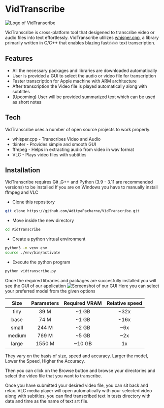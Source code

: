 # VidTranscribe

![Logo of VidTranscribe](https://github.com/AdityaPacharne/VidTranscribe/images/01.jpeg)

VidTranscribe is cross-platform tool that desigened to transcribe video or audio files into text effortlessly.
VidTranscribe utilizes [whisper.cpp](https://github.com/ggerganov/whisper.cpp), a library primarily written in C/C++ that enables blazing fast🔥🔥🔥 text transcription. 

## Features

- All the necessary packages and libraries are downloaded automatically
- User is provided a GUI to select the audio or video file for transcription
- Faster transcription for Apple machine with ARM architecture
- After transcription the Video file is played automatically along with subtitles
- (Upcoming) User will be provided summarized text which can be used as short notes

## Tech

VidTranscribe uses a number of open source projects to work properly:

- whisper.cpp - Transcribes Video and Audio
- tkinter - Provides simple and smooth GUI
- ffmpeg - Helps in extracting audio from video in wav format
- VLC - Plays video files with subtitles

## Installation

VidTranscribe requires Git ,G++ and Python (3.9 - 3.11 are recommended versions) to be installed
If you are on Windows you have to manually install ffmpeg and VLC

- Clone this repository
```bash
git clone https://github.com/AdityaPacharne/VidTranscribe.git
```

- Move inside the new directory
```bash
cd VidTranscribe
```

- Create a python virtual environment
```bash
python3 -m venv env
source ./env/bin/activate
```

- Execute the python program
```bash
python vidtranscribe.py
```

Once the required libraries and packages are succesfully installed you will see the GUI of our application
![Screenshot of our GUI](https://github.com/AdityaPacharne/VidTranscribe/images/02.jpeg)
Here you can select your preferred model from the given options

|  Size  | Parameters | Required VRAM | Relative speed |
|:------:|:----------:|:-------------:|:--------------:|
|  tiny  |    39 M    |     ~1 GB     |      ~32x      |
|  base  |    74 M    |     ~1 GB     |      ~16x      |
| small  |   244 M    |     ~2 GB     |      ~6x       |
| medium |   769 M    |     ~5 GB     |      ~2x       |
| large  |   1550 M   |    ~10 GB     |       1x       |

They vary on the basis of size, speed and accuracy.
Larger the model, Lower the Speed, Higher the Accuracy.

Then you can click on the Browse button and browse your directories and select the video file that you want to transcribe.

Once you have submitted your desired video file, you can sit back and relax.
VLC media player will open automatically with your selected video along with subtitles, you can find transcribed text in tests directory with date and time as the name of text srt file.
